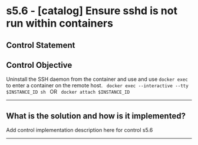# s5.6 - \[catalog\] Ensure sshd is not run within containers

## Control Statement

## Control Objective

Uninstall the SSH daemon from the container and use and use `docker exec` to enter a container on the remote host.    ```  docker exec --interactive --tty $INSTANCE_ID sh  ```  OR  ```  docker attach $INSTANCE_ID  ```

______________________________________________________________________

## What is the solution and how is it implemented?

Add control implementation description here for control s5.6

______________________________________________________________________
